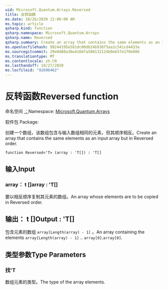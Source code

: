 ```yaml
---
uid: Microsoft.Quantum.Arrays.Reversed
title: 反转函数
ms.date: 10/26/2020 12:00:00 AM
ms.topic: article
qsharp.kind: function
qsharp.namespace: Microsoft.Quantum.Arrays
qsharp.name: Reversed
qsharp.summary: Create an array that contains the same elements as an input array but in Reversed order.
ms.openlocfilehash: 99244195e581dc00db24b938f5aa1c541cd4433a
ms.sourcegitcommit: 29e0d88a30e4166fa580132124b0eb57e1f0e986
ms.translationtype: MT
ms.contentlocale: zh-CN
ms.lasthandoff: 10/27/2020
ms.locfileid: "92696462"
---
```

# <a name="reversed-function"></a><span data-ttu-id="96a4b-102">反转函数</span><span class="sxs-lookup"><span data-stu-id="96a4b-102">Reversed function</span></span>

<span data-ttu-id="96a4b-103">命名空间 [：](xref:Microsoft.Quantum.Arrays)</span><span class="sxs-lookup"><span data-stu-id="96a4b-103">Namespace: [Microsoft.Quantum.Arrays](xref:Microsoft.Quantum.Arrays)</span></span>

<span data-ttu-id="96a4b-104">软件包 [](https://nuget.org/packages/)</span><span class="sxs-lookup"><span data-stu-id="96a4b-104">Package: [](https://nuget.org/packages/)</span></span>


<span data-ttu-id="96a4b-105">创建一个数组，该数组包含与输入数组相同的元素，但其顺序相反。</span><span class="sxs-lookup"><span data-stu-id="96a4b-105">Create an array that contains the same elements as an input array but in Reversed order.</span></span>

```qsharp
function Reversed<'T> (array : 'T[]) : 'T[]
```


## <a name="input"></a><span data-ttu-id="96a4b-106">输入</span><span class="sxs-lookup"><span data-stu-id="96a4b-106">Input</span></span>

### <a name="array--t"></a><span data-ttu-id="96a4b-107">array： t []</span><span class="sxs-lookup"><span data-stu-id="96a4b-107">array : 'T[]</span></span>

<span data-ttu-id="96a4b-108">要以相反顺序复制其元素的数组。</span><span class="sxs-lookup"><span data-stu-id="96a4b-108">An array whose elements are to be copied in Reversed order.</span></span>



## <a name="output--t"></a><span data-ttu-id="96a4b-109">输出： t []</span><span class="sxs-lookup"><span data-stu-id="96a4b-109">Output : 'T[]</span></span>

<span data-ttu-id="96a4b-110">包含元素的数组 `array[Length(array) - 1]` 。</span><span class="sxs-lookup"><span data-stu-id="96a4b-110">An array containing the elements `array[Length(array) - 1]` ..</span></span> <span data-ttu-id="96a4b-111">`array[0]`.</span><span class="sxs-lookup"><span data-stu-id="96a4b-111">`array[0]`.</span></span>

## <a name="type-parameters"></a><span data-ttu-id="96a4b-112">类型参数</span><span class="sxs-lookup"><span data-stu-id="96a4b-112">Type Parameters</span></span>

### <a name="t"></a><span data-ttu-id="96a4b-113">找</span><span class="sxs-lookup"><span data-stu-id="96a4b-113">'T</span></span>

<span data-ttu-id="96a4b-114">数组元素的类型。</span><span class="sxs-lookup"><span data-stu-id="96a4b-114">The type of the array elements.</span></span>